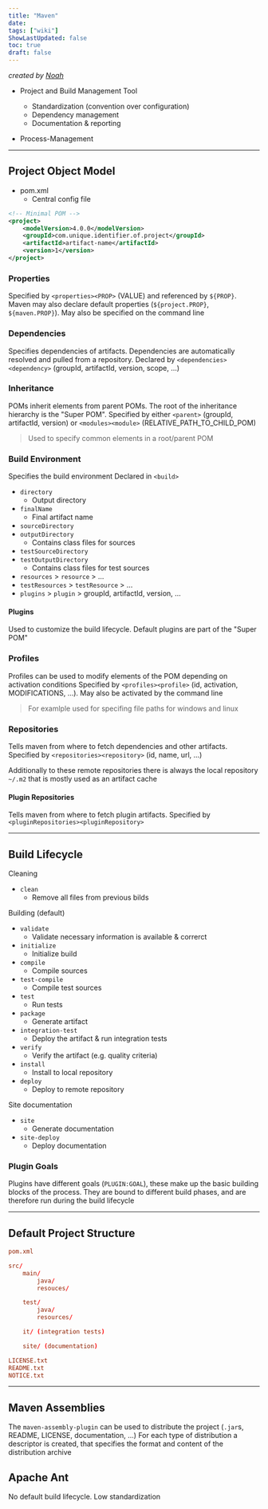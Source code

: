 ```yaml
---
title: "Maven"
date: 
tags: ["wiki"]
ShowLastUpdated: false
toc: true
draft: false
---
```



_created by [Noah](https://gitlab.com/DrNochi)_

- Project and Build Management Tool

  - Standardization (convention over configuration)
  - Dependency management
  - Documentation & reporting

- Process-Management

---

## Project Object Model

- pom.xml
  - Central config file

```xml
<!-- Minimal POM -->
<project>
    <modelVersion>4.0.0</modelVersion>
    <groupId>com.unique.identifier.of.project</groupId>
    <artifactId>artifact-name</artifactId>
    <version>1</version>
</project>
```

### Properties

Specified by `<properties><PROP>` (VALUE) and referenced by `${PROP}`. Maven may also declare default properties (`${project.PROP}`, `${maven.PROP}`).
May also be specified on the command line

### Dependencies

Specifies dependencies of artifacts. Dependencies are automatically resolved and pulled from a repository.
Declared by `<dependencies><dependency>` (groupId, artifactId, version, scope, ...)

### Inheritance

POMs inherit elements from parent POMs. The root of the inheritance hierarchy is the "Super POM".
Specified by either `<parent>` (groupId, artifactId, version) or `<modules><module>` (RELATIVE_PATH_TO_CHILD_POM)

> Used to specify common elements in a root/parent POM

### Build Environment

Specifies the build environment
Declared in `<build>`

- `directory`
  - Output directory
- `finalName`
  - Final artifact name
- `sourceDirectory`
- `outputDirectory`
  - Contains class files for sources
- `testSourceDirectory`
- `testOutputDirectory`
  - Contains class files for test sources
- `resources` > `resource` > ...
- `testResources` > `testResource` > ...
- `plugins` > `plugin` > groupId, artifactId, version, ...

#### Plugins

Used to customize the build lifecycle. Default plugins are part of the "Super POM"

### Profiles

Profiles can be used to modify elements of the POM depending on activation conditions
Specified by `<profiles><profile>` (id, activation, MODIFICATIONS, ...).
May also be activated by the command line

> For examlple used for specifing file paths for windows and linux

### Repositories

Tells maven from where to fetch dependencies and other artifacts.
Specified by `<repositories><repository>` (id, name, url, ...)

Additionally to these remote repositories there is always the local repository `~/.m2` that is mostly used as an artifact cache

#### Plugin Repositories

Tells maven from where to fetch plugin artifacts.
Specified by `<pluginRepositories><pluginRepository>`

---

## Build Lifecycle

Cleaning

- `clean`
  - Remove all files from previous bilds

Building (default)

- `validate`
  - Validate necessary information is available & correrct
- `initialize`
  - Initialize build
- `compile`
  - Compile sources
- `test-compile`
  - Compile test sources
- `test`
  - Run tests
- `package`
  - Generate artifact
- `integration-test`
  - Deploy the artifact & run integration tests
- `verify`
  - Verify the artifact (e.g. quality criteria)
- `install`
  - Install to local repository
- `deploy`
  - Deploy to remote repository

Site documentation

- `site`
  - Generate documentation
- `site-deploy`
  - Deploy documentation

### Plugin Goals

Plugins have different goals (`PLUGIN:GOAL`), these make up the basic building blocks of the process. They are bound to different build phases, and are therefore run during the build lifecycle

---

## Default Project Structure

```conf
pom.xml

src/
    main/
        java/
        resouces/

    test/
        java/
        resources/

    it/ (integration tests)

    site/ (documentation)

LICENSE.txt
README.txt
NOTICE.txt
```

---

## Maven Assemblies

The `maven-assembly-plugin` can be used to distribute the project (`.jar`s, README, LICENSE, documentation, ...)
For each type of distribution a descriptor is created, that specifies the format and content of the distribution archive

## Apache Ant

No default build lifecycle. Low standardization
